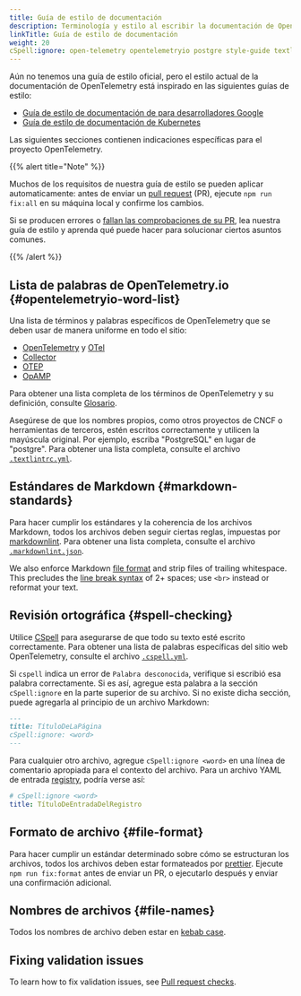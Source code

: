```yaml
---
title: Guía de estilo de documentación
description: Terminología y estilo al escribir la documentación de OpenTelemetry.
linkTitle: Guía de estilo de documentación
weight: 20
cSpell:ignore: open-telemetry opentelemetryio postgre style-guide textlintrc
---
```


Aún no tenemos una guía de estilo oficial, pero el estilo actual de la
documentación de OpenTelemetry está inspirado en las siguientes guías de estilo:

- [Guía de estilo de documentación de para desarrolladores Google](https://developers.google.com/style)
- [Guía de estilo de documentación de Kubernetes](https://kubernetes.io/docs/contribute/style/style-guide/)

Las siguientes secciones contienen indicaciones específicas para el proyecto
OpenTelemetry.

{{% alert title="Note" %}}

Muchos de los requisitos de nuestra guía de estilo se pueden aplicar
automaticamente: antes de enviar un
[pull request](https://docs.github.com/en/get-started/learning-about-github/github-glossary#pull-request)
(PR), ejecute `npm run fix:all` en su máquina local y confirme los cambios.

Si se producen errores o [fallan las comprobaciones de su PR](../pr-checks), lea
nuestra guía de estilo y aprenda qué puede hacer para solucionar ciertos asuntos
comunes.

{{% /alert %}}

## Lista de palabras de OpenTelemetry.io {#opentelemetryio-word-list}

Una lista de términos y palabras específicos de OpenTelemetry que se deben usar
de manera uniforme en todo el sitio:

- [OpenTelemetry](/docs/concepts/glossary/#opentelemetry) y
  [OTel](/docs/concepts/glossary/#otel)
- [Collector](/docs/concepts/glossary/#collector)
- [OTEP](/docs/concepts/glossary/#otep)
- [OpAMP](/docs/concepts/glossary/#opamp)

Para obtener una lista completa de los términos de OpenTelemetry y su
definición, consulte [Glosario](/docs/concepts/glossary/).

Asegúrese de que los nombres propios, como otros proyectos de CNCF o
herramientas de terceros, estén escritos correctamente y utilicen la mayúscula
original. Por ejemplo, escriba "PostgreSQL" en lugar de "postgre". Para obtener
una lista completa, consulte el archivo
[`.textlintrc.yml`](https://github.com/open-telemetry/opentelemetry.io/blob/main/.textlintrc.yml).

## Estándares de Markdown {#markdown-standards}

Para hacer cumplir los estándares y la coherencia de los archivos Markdown,
todos los archivos deben seguir ciertas reglas, impuestas por
[markdownlint](https://github.com/DavidAnson/markdownlint). Para obtener una
lista completa, consulte el archivo
[`.markdownlint.json`](https://github.com/open-telemetry/opentelemetry.io/blob/main/.markdownlint.json).

We also enforce Markdown [file format](#file-format) and strip files of trailing
whitespace. This precludes the [line break syntax] of 2+ spaces; use `<br>`
instead or reformat your text.

## Revisión ortográfica {#spell-checking}

Utilice [CSpell](https://github.com/streetsidesoftware/cspell) para asegurarse
de que todo su texto esté escrito correctamente. Para obtener una lista de
palabras específicas del sitio web OpenTelemetry, consulte el archivo
[`.cspell.yml`](https://github.com/open-telemetry/opentelemetry.io/blob/main/.cspell.yml).

Si `cspell` indica un error de `Palabra desconocida`,
verifique si escribió esa palabra correctamente. Si es así, agregue esta palabra
a la sección `cSpell:ignore` en la parte superior de su archivo. Si no existe
dicha sección, puede agregarla al principio de un archivo Markdown:

```markdown
---
title: TítuloDeLaPágina
cSpell:ignore: <word>
---
```

Para cualquier otro archivo, agregue `cSpell:ignore <word>` en una línea de
comentario apropiada para el contexto del archivo. Para un archivo YAML de
entrada [registry](/ecosystem/registry/), podría verse así:

```yaml
# cSpell:ignore <word>
title: TítuloDeEntradaDelRegistro
```

## Formato de archivo {#file-format}

Para hacer cumplir un estándar determinado sobre cómo se estructuran los
archivos, todos los archivos deben estar formateados por
[prettier](https://prettier.io). Ejecute `npm run fix:format` antes de enviar un
PR, o ejecutarlo después y enviar una confirmación adicional.

## Nombres de archivos {#file-names}

Todos los nombres de archivo deben estar en
[kebab case](https://en.wikipedia.org/wiki/Letter_case#Kebab_case).

## Fixing validation issues

To learn how to fix validation issues, see [Pull request checks](../pr-checks).

[.markdownlint.json]: https://github.com/open-telemetry/opentelemetry.io/blob/main/.markdownlint.json
[line break syntax]: https://www.markdownguide.org/basic-syntax/#line-breaks
[markdownlint]: https://github.com/DavidAnson/markdownlint
[Prettier]: https://prettier.io
